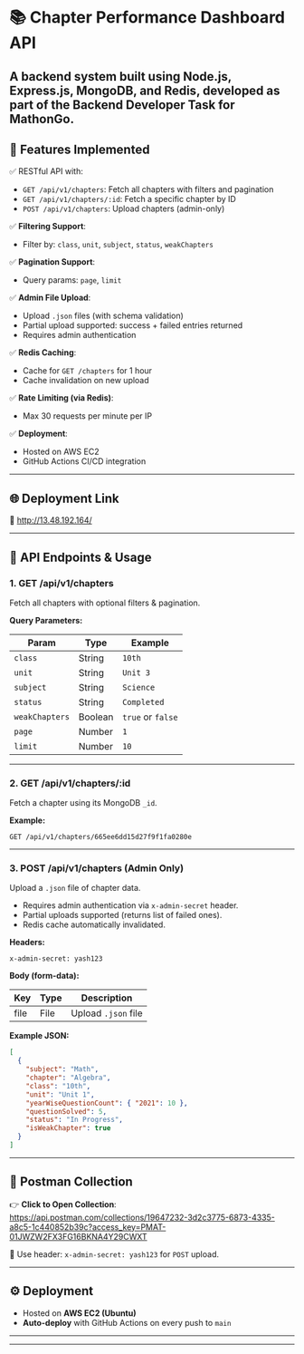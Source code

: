
# 📚 Chapter Performance Dashboard API

A backend system built using **Node.js**, **Express.js**, **MongoDB**, and **Redis**, developed as part of the Backend Developer Task for MathonGo.
---

## 🚀 Features Implemented

✅ RESTful API with:
- `GET /api/v1/chapters`: Fetch all chapters with filters and pagination
- `GET /api/v1/chapters/:id`: Fetch a specific chapter by ID
- `POST /api/v1/chapters`: Upload chapters (admin-only)

✅ **Filtering Support**:
- Filter by: `class`, `unit`, `subject`, `status`, `weakChapters`

✅ **Pagination Support**:
- Query params: `page`, `limit`

✅ **Admin File Upload**:
- Upload `.json` files (with schema validation)
- Partial upload supported: success + failed entries returned
- Requires admin authentication

✅ **Redis Caching**:
- Cache for `GET /chapters` for 1 hour
- Cache invalidation on new upload

✅ **Rate Limiting (via Redis)**:
- Max 30 requests per minute per IP

✅ **Deployment**:
- Hosted on AWS EC2
- GitHub Actions CI/CD integration

---

## 🌐 Deployment Link

🔗 http://13.48.192.164/

---

## 🧪 API Endpoints & Usage

### 1. **GET /api/v1/chapters**

Fetch all chapters with optional filters & pagination.

**Query Parameters:**

| Param          | Type    | Example        |
|----------------|---------|----------------|
| `class`        | String  | `10th`         |
| `unit`         | String  | `Unit 3`       |
| `subject`      | String  | `Science`      |
| `status`       | String  | `Completed`    |
| `weakChapters` | Boolean | `true` or `false` |
| `page`         | Number  | `1`            |
| `limit`        | Number  | `10`           |

---

### 2. **GET /api/v1/chapters/:id**

Fetch a chapter using its MongoDB `_id`.

**Example:**

```
GET /api/v1/chapters/665ee6dd15d27f9f1fa0280e
```

---

### 3. **POST /api/v1/chapters** (Admin Only)

Upload a `.json` file of chapter data.

- Requires admin authentication via `x-admin-secret` header.
- Partial uploads supported (returns list of failed ones).
- Redis cache automatically invalidated.

**Headers:**

```
x-admin-secret: yash123
```

**Body (form-data):**

| Key   | Type | Description         |
|-------|------|---------------------|
| file  | File | Upload `.json` file |

**Example JSON:**

```json
[
  {
    "subject": "Math",
    "chapter": "Algebra",
    "class": "10th",
    "unit": "Unit 1",
    "yearWiseQuestionCount": { "2021": 10 },
    "questionSolved": 5,
    "status": "In Progress",
    "isWeakChapter": true
  }
]
```

---

## 🧪 Postman Collection

👉 **Click to Open Collection**:  
https://api.postman.com/collections/19647232-3d2c3775-6873-4335-a8c5-1c440852b39c?access_key=PMAT-01JWZW2FX3FG16BKNA4Y29CWXT

🔐 Use header: `x-admin-secret: yash123` for `POST` upload.

---

## ⚙️ Deployment

- Hosted on **AWS EC2 (Ubuntu)**
- **Auto-deploy** with GitHub Actions on every push to `main`

---


---
